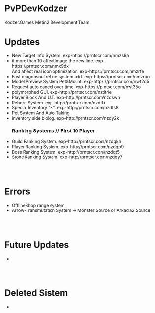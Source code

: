 # PvPDevKodzer

Kodzer.Games Metin2 Development Team.

# Updates
 <ul>
		<li>New Target İnfo System. exp-https://prntscr.com/nmzs9a</li>
		<li>if more than 10 affectImage the new line. exp-https://prntscr.com/nmx9dx<br> And affect real icon optimization. exp-https://prntscr.com/nmzrfe</li>
		<li>Fast dragonsoul refine system add. exp-https://prntscr.com/nmzruo</li>
		<li>Model Preview System Pet&Mount. exp-https://prntscr.com/nwt2d5</li>
		<li>Request auto cancel over time. exp-https://prntscr.com/nwt35o		</li>
		<li>polymorphed GUI. exp-http://prntscr.com/nzdt4e</li>
		<li>Player Block And U.T. exp-http://prntscr.com/nzdswn</li>
		<li>Reborn System. exp-http://prntscr.com/nzdtlu</li>
		<li>Special İnventory "K". exp-http://prntscr.com/nzdts8</li>
		<li>Pet System And Auto Taking</li>
		<li>inventory side biolog. exp-http://prntscr.com/nzdy2k</li>
	<h3>Ranking Systems // First 10 Player	</h3>
		<li>Guild Ranking System. exp-http://prntscr.com/nzdqkh</li>
		<li>Player Ranking System. exp-http://prntscr.com/nzdqp9</li>
		<li>Boss Ranking System. exp-http://prntscr.com/nzdqt5</li>
		<li>Stone Ranking System. exp-http://prntscr.com/nzdqy7</li>

</ul>

<br></br>

# Errors

<ul>
		<li>
OfflineShop range system 
		</li>
		<li>
	Arrow-Transmutation System -> Monster Source or Arkadia2 Source
		</li>
</ul>


<br></br>
# Future Updates
<ul>
		<li>
		</li>
</ul>

<br></br>
# Deleted Sistem
<ul>
		<li>
		</li>
</ul>
